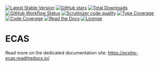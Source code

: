 [![Latest Stable Version](https://img.shields.io/packagist/v/ecphp/ecas.svg?style=flat-square)](https://packagist.org/packages/ecphp/ecas)
[![GitHub stars](https://img.shields.io/github/stars/ecphp/ecas.svg?style=flat-square)](https://packagist.org/packages/ecphp/ecas)
[![Total Downloads](https://img.shields.io/packagist/dt/ecphp/ecas.svg?style=flat-square)](https://packagist.org/packages/ecphp/ecas)
[![GitHub Workflow Status][github workflow status]][github actions link]
[![Scrutinizer code quality](https://img.shields.io/scrutinizer/quality/g/ecphp/ecas/master.svg?style=flat-square)](https://scrutinizer-ci.com/g/ecphp/ecas/?branch=master)
[![Type Coverage](https://shepherd.dev/github/ecphp/ecas/coverage.svg)](https://shepherd.dev/github/ecphp/ecas)
[![Code Coverage](https://img.shields.io/scrutinizer/coverage/g/ecphp/ecas/master.svg?style=flat-square)](https://scrutinizer-ci.com/g/ecphp/ecas/?branch=master)
[![Read the Docs](https://img.shields.io/readthedocs/ecphp-ecas?style=flat-square)](https://ecphp-ecas.readthedocs.io/)
[![License](https://img.shields.io/packagist/l/ecphp/ecas.svg?style=flat-square)](https://packagist.org/packages/ecphp/ecas)

# ECAS

Read more on the dedicated documentation site:
https://ecphp-ecas.readthedocs.io/

[github actions link]: https://github.com/ecphp/cas-lib/actions
[github workflow status]:
  https://img.shields.io/github/actions/workflow/status/ecphp/ecas/continuous-integration.yml?branch=master&style=flat-square